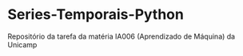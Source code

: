 # Series-Temporais-Python
Repositório da tarefa da matéria IA006 (Aprendizado de Máquina) da Unicamp
